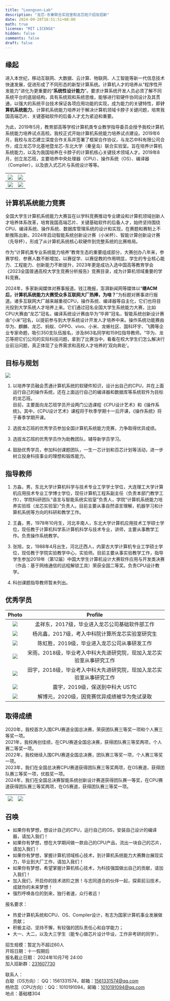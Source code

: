 ```yaml
---
title: "Loongson-Lab"
description: "龙芯-东秦联合实验室和龙芯班介绍及招新"
date: 2024-09-28T16:51:51+08:00
math: true
license: "MIT LICENSE"
hidden: false
comments: false
draft: false
---
```


## 缘起

进入本世纪，移动互联网、大数据、云计算、物联网、人工智能等新一代信息技术快速发展，促进形成了不同形态的新型计算系统。计算机人才的培养从“程序性开发能力”进化为更重要的“**系统性设计能力**”。要求计算系统开发人员必须了解不同系统平台的底层结构，具有系统观和系统思维，能够进行软硬件协同设计及其贯通，以强大的系统平台技术保证各项应用功能的实现，成为能力的关键特性，即**计算机系统能力**。计算机系统能力培养对于解决计算机领域卡脖子关键问题，培育我国高端芯片、关键基础软件的后备人才尤为紧迫和重要。

为此，2019年5月，教育部高等学校计算机类专业教学指导委员会授予我校计算机系统能力培养试点高校。我校正式开始计算机系统能力培养试点建设。2019年6月，我校与龙芯建立深度合作关系并签署了框架合作协议，与龙芯中科有限公司合作，成立龙芯华北基地暨龙芯-东北大学（秦皇岛）联合实验室。旨在培养计算机系统能力，以及为我国培养在卡脖子的计算机核心关键技术领域人才。2019年8月，创立龙芯班，主要培养中央处理器（CPU）、操作系统（OS）、编译器（Compiler），以及嵌入式芯片与系统设计等等。

| ![ ](assets/golden_board_1.png) | ![ ](assets/golden_board_2.png) |
|:-:|:-:|
| ![ ](assets/1st_class.png) | ![ ](assets/presentation.png) |

## 计算机系统能力竞赛

全国大学生计算机系统能力大赛旨在以学科竞赛推动专业建设和计算机领域创新人才培养体系改革，培育我国高端芯片、关键基础软件的后备人才，始终坚持围绕CPU、编译系统、操作系统、数据库管理系统的设计和实现，在赛题和赛制上不断推陈出新。2024年启动智能系统创新设计赛（小米杯）、智能计算创新设计赛（先导杯），形成了从计算机系统核心软硬件到完整系统的比赛格局。

作为“计算机类专业系统能力培养”教育生态的重要组成部分，大赛创办八年来，参赛学校、参赛人数不断增加，以赛促学、以赛促教的作用明显，学生的专业核心能力、工程能力、创新能力不断提升，2023年更是成功入选中国高等教育学会《2023全国普通高校大学生竞赛分析报告》竞赛目录，成为计算机领域重要的学科竞赛。

2024年，多家新闻媒体对赛事报道。钱江晚报，澎湃新闻网等媒体以“**继ACM后，计算机系统能力大赛受众多互联网大厂热捧，为啥？**”为标题对赛事进行报道。诸多互联网大厂越来越重视CPU，操作系统、编译器等自主化，它们也将目光投到大学系统人才培养上来。它们通过冠名全国大学生系统能力大赛，比如CPU大赛由“龙芯”冠名，编译系统设计赛由华为“毕昇”冠名，智能系统创新设计赛由“小米”冠名，以提前参与到大学系统设计开发人才培养中来。操作系统功能赛由华为、麒麟、龙芯、蚂蚁、OPPO、vivo、小米、龙蜥社区、国科环宇、飞腾等企业专家命题，吸引350支队伍报名，涉及863名同学和159位指导教师。“华为、龙芯等把它们公司的实际科技问题，拿到了比赛当中，看看在校大学生们怎么解决行业前沿问题，真正体现了业界需求和高校人才培养的‘双向奔赴’。

## 目标与规划

![ ](assets/goal.png)

1. 以培养学员融会贯通计算机系统的软硬件知识，设计出自己的CPU，并在上面运行自己的操作系统，还在上面运行自己的编译器和数据库等系统软件为目标的龙芯班。  
目前，主要面向龙芯班学员开设两门公选课程《CPU设计艺术》和《操作系统》。其中，《CPU设计艺术》课程将于秋季学期十一后开课，《操作系统》将于春季学期开课。

2. 选拔龙芯班的优秀学员参加全国计算机系统能力竞赛，力争取得优异成绩。

3. 选拔龙芯班的优秀学员作为助教团队，辅导新学员学习。

4. 鼓励优秀学员，参加科创课题团队，一生一芯计划和百芯计划等活动，进一步树立投身科技事业的理想和锻炼能力。

## 指导教师

1. 方淼，男，东北大学计算机科学与技术专业工学学士学位，大连理工大学计算机应用技术专业工学博士学位，现任计算机工程系副主任（负责本部门教学工作），学院科研团队“语言与智能系统实验室”负责人，学院“计算机系统能力培养实验班（龙芯实验室）”负责人。目前主要从事自然语言理解，机器学习和计算机系统等方向的科研和教学工作。

2. 王鑫，男，1978年10月生，河北丰南人，东北大学计算机应用技术工学硕士学位，现任教于计算机科学系计算机科学与技术专业，讲师，主要从事教学工作。负责操作系统教学。

3. 张旭，女，1988年4月出生，河北迁西人，内蒙古大学计算机专业工学硕士学位，现任教于学院实验教学中心，实验师。目前主要从事实验教学工作，指导学生参加2019年（第12届）中国大学生计算机设计大赛软件应用与开发类决赛（作品：基于网络通信的远程解锁工具）荣获全国二等奖。负责CPU设计教学。

4. 科创课题指导教师暂未列出。

## 优秀学员

| Photo | Profile |
|:-:|:-:|
| ![ ](assets/graduate/孟祥东.png) | 孟祥东，2017级，毕业进入龙芯公司基础软件部工作 |
| ![ ](assets/graduate/杨兆鑫.png) | 杨兆鑫，2017级，考入中科院计算所龙芯实验室研究生 |
| ![ ](assets/graduate/陈虹胜.png) | 陈虹胜，2019级，毕业进入龙芯公司从事研发工作 |
| ![ ](assets/graduate/宋雨.png) | 宋雨，2018级，毕业考入中科大先进研究院，现加入龙芯实验室从事研究工作 |
| ![ ](assets/graduate/田宇.png) | 田宇，2018级，毕业考入中科大先进研究院，现加入龙芯实验室从事研究工作 |
| ![ ](assets/graduate/震宇.png) | 震宇，2019级，保送到中科大 USTC |
| ![ ](assets/graduate/解博元.png) | 解博元，2020级，因竞赛优异成绩被华为免试录取 |

## 取得成绩

2020年，我校首次入围CPU赛道全国总决赛，荣获团队赛三等奖一项和个人赛三等奖一项。  
2021年，我校再创佳绩，在CPU赛道全国总决赛，获得团队赛三等奖两项，个人赛二等奖一项。  
2022年，我校继续入围CPU赛道全国总决赛，团队赛三等奖一项，个人赛三等奖一项。  
2023年，我们在全国总决赛CPU赛道获得团队赛三等奖两项，在OS赛道，获得团队赛三等奖一项，优胜奖一项。  
2024年，我们在全国总决赛智能系统创新设计赛道获得团队赛一等奖，在CPU赛道获得团队赛三等奖两项，在OS赛道，获得团队赛三等奖一项。  

| ![ ](assets/award_1.png) | ![ ](assets/award_2.png) |
|:-:|:-:|

## 召唤

- 如果你有梦想，想设计自己的CPU，运行自己的OS，安装自己设计的编译器，请加入我们！
- 如果你有梦想，想在大学期间做一款自己的CPU产品，流出一块自己的芯片，请加入我们！
- 如果你有梦想，掌握计算机领域核心技术，到计算机系统能力大赛舞台展现实力，毕业到大厂工作，请加入我们！
- 如果你有梦想，希望掌握计算机核心技术，为科技强国做出自己的贡献，请加入我们！
- 加入我们，开启你的技术进阶之旅！与志同道合的伙伴一起，探索前沿技术，成就你的未来梦想！
- 强烈呼唤各位的到来，独行者速，众行者远！

报名要求：

- 热爱计算机系统和CPU、OS、Compiler设计，有志为国家计算机事业发展做贡献；
- 积极主动、坚持不懈，有较强的团队责任心和自学能力；
- 大一、大二，以及大三学生（能专心做芯片设计毕设，工作非考研的同学）。

招生规模：暂定为不超过60人  
开班日期：十一假期后  
报名截止日期： 2024年10月7号 24:00  
加入招新群：[231607730](https://qm.qq.com/q/aq8aBrqzwQ)  

联系人：  
白聪（OS方向）： QQ：1561331574，邮箱：[1561331574@qq.com](mailto:1561331574@qq.com)  
杨欣蕊（CPU方向）：QQ：1010191094，邮箱：[1010191094@qq.com](mailto:1010191094@qq.com)  
地点：基础楼304  